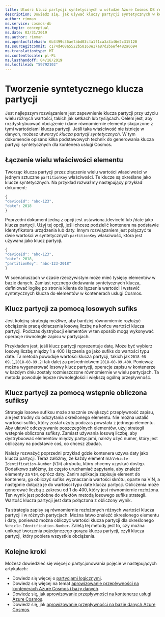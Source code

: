 ```yaml
---
title: Utwórz klucz partycji syntetycznych w usłudze Azure Cosmos DB równomierne rozłożenie danych i obciążenia.
description: Dowiedz się, jak używać kluczy partycji syntetycznych w kontenerach usługi Azure Cosmos
author: rimman
ms.service: cosmos-db
ms.topic: conceptual
ms.date: 03/31/2019
ms.author: rimman
ms.openlocfilehash: 6b3499c36ae7abd03c4a1f1ca3a3a46e2c315120
ms.sourcegitcommit: c174d408a5522b58160e17a87d2b6ef4482a6694
ms.translationtype: MT
ms.contentlocale: pl-PL
ms.lasthandoff: 04/18/2019
ms.locfileid: "59792102"
---
```

# <a name="create-a-synthetic-partition-key"></a>Tworzenie syntetycznego klucza partycji

Jest najlepszym rozwiązaniem jest zapewnienie klucza partycji przy użyciu wielu różnych wartości, takich jak setkach lub tysiącach. Celem jest, aby rozdystrybuować obciążenie i dane równomiernie elementy skojarzone z tymi wartościami klucza partycji. Jeśli taka właściwość nie istnieje w danych, możesz utworzyć *klucza partycji syntetycznych*. W tym dokumencie opisano kilka podstawowych technik do generowania klucza partycji syntetycznych dla kontenera usługi Cosmos.

## <a name="concatenate-multiple-properties-of-an-item"></a>Łączenie wielu właściwości elementu

Tworząc klucza partycji przez złączenie wielu wartości właściwości w jednym sztuczne `partitionKey` właściwości. Te klucze są określane jako klucze syntetycznych. Na przykład rozważmy następujący przykład dokument:

```JavaScript
{
"deviceId": "abc-123",
"date": 2018
}
```

Poprzedni dokument jedną z opcji jest ustawiona /deviceId lub /date jako klucza partycji. Użyj tej opcji, jeśli chcesz podzielić kontenera na podstawie Identyfikatora urządzenia lub daty. Innym rozwiązaniem jest połączyć te dwie wartości w syntetycznych `partitionKey` właściwość, która jest używana jako klucz partycji.

```JavaScript
{
"deviceId": "abc-123",
"date": 2018,
"partitionKey": "abc-123-2018"
}
```

W scenariuszach w czasie rzeczywistym może mieć tysięcy elementów w bazie danych. Zamiast ręcznego dodawania syntetycznych klucza, definiować logikę po stronie klienta do łączenia wartości i wstawić syntetycznych klucza do elementów w kontenerach usługi Cosmos.

## <a name="use-a-partition-key-with-a-random-suffix"></a>Klucz partycji za pomocą losowych sufiks

Jest kolejną strategią możliwe, aby bardziej równomiernie rozłożyć obciążenie pracą dołaczenia losową liczbę na końcu wartości klucza partycji. Podczas dystrybucji elementów w ten sposób mogą wykonywać operacje równoległe zapisu w partycjach.

Przykładem jest, jeśli klucz partycji reprezentuje datę. Może być wybierz losową liczbę między 1 a 400 i łączenia go jako sufiks do wartości typu date. Ta metoda powoduje wartości klucza partycji, takich jak `2018-08-09.1`,`2018-08-09.2`i tak dalej za pośrednictwem `2018-08-09.400`. Ponieważ można wygenerować losowy klucz partycji, operacje zapisu w kontenerze w każdym dniu zostały rozmieszczone równomiernie w wielu partycjach. Ta metoda powoduje lepsze równoległości i większą ogólną przepływność.

## <a name="use-a-partition-key-with-pre-calculated-suffixes"></a>Klucz partycji za pomocą wstępnie obliczona sufiksy 

Strategia losowe sufiksu może znacznie zwiększyć przepływność zapisu, ale jest trudny do odczytania określonego elementu. Nie można ustalić wartości sufiks, który został użyty podczas powstała z jednego elementu. Aby ułatwić odczytywanie poszczególnych elementów, użyj strategii wstępnie obliczona sufiksy. Zamiast używania losową liczbę, aby dystrybuować elementów między partycjami, należy użyć numer, który jest obliczany na podstawie coś, co chcesz zbadać.

Należy rozważyć poprzedni przykład gdzie kontenera używa daty jako klucza partycji. Teraz załóżmy, że każdy element ma `Vehicle-Identification-Number` (`VIN`) atrybutu, który chcemy uzyskać dostęp. Dodatkowo załóżmy, że często uruchamiać zapytania, aby znaleźć elementy za `VIN`, oprócz daty. Zanim aplikacja zapisuje element do kontenera, go obliczyć sufiks wyznaczania wartości skrótu, oparte na VIN, a następnie dołącza je do wartości typu date klucza partycji. Obliczenia może generować liczbą z zakresu od 1 do 400, który jest równomiernie rozłożona. Ten wynik jest podobne do efektów metodą losowego sufiks strategii. Wartość klucza partycji jest data połączona z obliczony wynik.

Ta strategia zapisy są równomiernie rozłożonych różnych wartości klucza partycji i w różnych partycjach. Można łatwo znaleźć określonego elementu i daty, ponieważ można obliczyć wartości klucza partycji dla określonego `Vehicle-Identification-Number`. Zaletą tej metody jest to, czy można uniknąć tworzenia pojedynczego gorąca klucza partycji, czyli klucza partycji, który pobiera wszystkie obciążenia. 

## <a name="next-steps"></a>Kolejne kroki

Możesz dowiedzieć się więcej o partycjonowania pojęcie w następujących artykułach:

* Dowiedz się więcej o [partycjami logicznymi](partition-data.md).
* Dowiedz się więcej na temat [aprowizowanie przepływności na kontenerach Azure Cosmos i bazy danych](set-throughput.md).
* Dowiedz się, jak [aprowizowanie przepływności na kontenerze usługi Azure Cosmos](how-to-provision-container-throughput.md).
* Dowiedz się, jak [aprowizowanie przepływności na bazie danych Azure Cosmos](how-to-provision-database-throughput.md).
